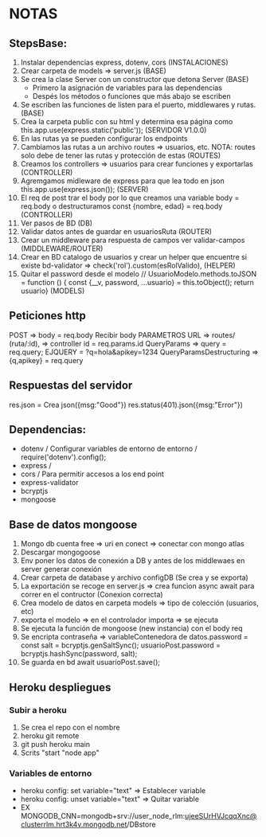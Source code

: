 # NOTAS

## StepsBase:

1. Instalar dependencias express, dotenv, cors (INSTALACIONES)
2. Crear carpeta de models => server.js (BASE)
3. Se crea la clase Server con un constructor que detona Server (BASE)
   * Primero la asignación de variables para las dependencias 
   * Despés los métodos o funciones que más abajo se escriben
4. Se escriben las funciones de listen para el puerto, middlewares y rutas. (BASE)
5. Crea la carpeta public con su html y determina esa página como this.app.use(express.static('public')); (SERVIDOR V1.0.0)
6. En las rutas ya se pueden configurar los endpoints 
7. Cambiamos las rutas a un archivo routes => usuarios, etc. NOTA: routes solo debe de tener las rutas y protección de estas (ROUTES)
8. Creamos los controllers => usuarios para crear funciones y exportarlas (CONTROLLER)
9.  Agremgamos midleware de express para que lea todo en json this.app.use(express.json()); (SERVER)
10. El req de post trar el body por lo que creamos una variable body = req.body o destructuramos const {nombre, edad} = req.body (CONTROLLER)
11. Ver pasos de BD (DB)
12. Validar datos antes de guardar en usuariosRuta (ROUTER)
13. Crear un middleware para respuesta de campos ver validar-campos (MIDDLEWARE/ROUTER)
14. Crear en BD catalogo de usuarios y crear un helper que encuentre si existe bd-validator => check('rol').custom(esRolValido), (HELPER) 
15. Quitar el password desde el modelo // UsuarioModelo.methods.toJSON = function () {  const {__v, password, ...usuario} = this.toObject();  return usuario} (MODELS)



## Peticiones http

POST => body = req.body Recibir body
PARAMETROS URL => routes/ (ruta/:id),  => controller id = req.params.id
QueryParams => query = req.query;  EJQUERY = ?q=hola&apikey=1234
QueryParamsDestructuring => {q,apikey} = req.query

## Respuestas del servidor
res.json = Crea json({msg:"Good"})
res.status(401).json({msg:"Error"})


## Dependencias:

* dotenv / Configurar variables de entorno de entorno / require('dotenv').config();
* express / 
* cors / Para permitir accesos a los end point
* express-validator
* bcryptjs
* mongoose


## Base de datos mongoose

1. Mongo db cuenta free => uri en conect => conectar con mongo atlas 
2. Descargar mongogoose
3. Env poner los datos de conexión a DB y antes de los middlewaes en server generar conexión
4. Crear carpeta de database y archivo configDB (Se crea y se exporta)
5. La exportación se recoge en server.js => crea funcion async await para correr en el contructor (Conexion correcta)
6. Crea modelo de datos en carpeta models => tipo de colección (usuarios, etc)
7. exporta el modelo => en el controlador importa => se ejecuta
8. Se ejecuta la función de mongoose (new instancia) con el body req
9. Se encripta contraseña => variableContenedora de datos.password = const salt = bcryptjs.genSaltSync(); usuarioPost.password = bcryptjs.hashSync(password, salt);
10. Se guarda en bd   await usuarioPost.save();


## Heroku despliegues 

### Subir a heroku
1. Se crea el repo con el nombre
2. heroku git remote
3. git push heroku main
4. Scrits "start "node app"



### Variables de entorno
* heroku config: set variable="text" => Establecer variable
* heroku config: unset variable="text" => Quitar variable
* EX MONGODB_CNN=mongodb+srv://user_node_rlm:ujeeSUrHVJcqqXnc@clusterrlm.hrt3k4v.mongodb.net/DBstore
